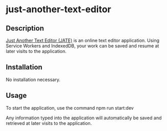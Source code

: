 # just-another-text-editor

## Description

[Just Another Text Editor (JATE)](https://safe-everglades-03824.herokuapp.com/) is an online text editor application. Using Service Workers and IndexedDB, your work can be saved and resume at later visits to the application.

## Installation

No installation necessary. 

## Usage

To start the application, use the command npm run start:dev

Any information typed into the application will automatically be saved and retrieved at later visits to the application.

